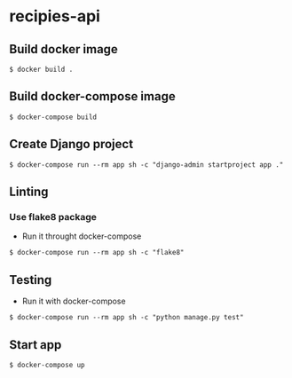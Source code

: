 # recipies-api

## Build docker image

`$ docker build .`

## Build docker-compose image

`$ docker-compose build`

## Create Django project 

`$ docker-compose run --rm app sh -c "django-admin startproject app ."`

## Linting

### Use flake8 package

- Run it throught docker-compose

`$ docker-compose run --rm app sh -c "flake8"`

## Testing

- Run it with docker-compose

`$ docker-compose run --rm app sh -c "python manage.py test"`

## Start app

`$ docker-compose up`